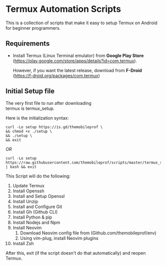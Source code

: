 # Termux Automation Scripts

This is a collection of scripts that make 
it easy to setup Termux on Android for 
beginner programmers.

## Requirements
+ Install Termux (Linux Terminal emulator) from **Google Play Store**
(https://play.google.com/store/apps/details?id=com.termux).

    However, if you want the latest release, download
from **F-Droid** (https://f-droid.org/packages/com.termux)

## Initial Setup file
The very first file to run after downloading   
termux is termux_setup.

Here is the initialization syntax:
```
curl -Lo setup https://is.gd/themobileprof \
&& chmod +x ./setup \
&& ./setup \
&& exit
```
*OR*
```
curl -Lo setup https://raw.githubusercontent.com/themobileprof/scripts/master/termux_setup | bash && exit
```
This Script will do the following:
1. Update Termux
1. Install Openssh
1. Install and Setup Openssl
1. Install Unzip
1. Install and Configure Git
1. Install Gh (Github CLI)
1. Install Python & pip
1. Install Nodejs and Npm
1. Install Neovim 
    1. Download Neovim config file from (Github.com/themobileprof/env)
    1. Using vim-plug, install Neovim plugins
1. Install Zsh

After this, exit (if the script doesn't do that automatically)
and reopen Termux.
